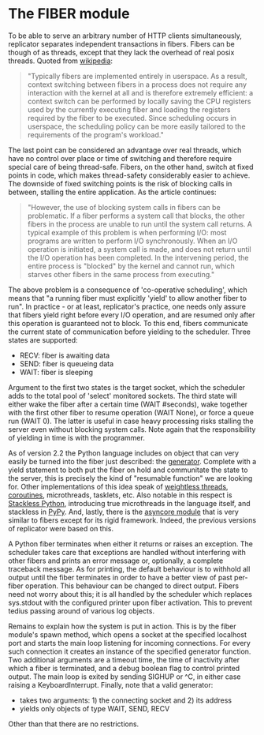 The FIBER module
================

To be able to serve an arbitrary number of HTTP clients simultaneously,
replicator separates independent transactions in fibers. Fibers can be though of
as threads, except that they lack the overhead of real posix threads. Quoted
from [wikipedia][1]:

  > "Typically fibers are implemented entirely in userspace. As a result,
  > context switching between fibers in a process does not require any
  > interaction with the kernel at all and is therefore extremely efficient: a
  > context switch can be performed by locally saving the CPU registers used by
  > the currently executing fiber and loading the registers required by the
  > fiber to be executed. Since scheduling occurs in userspace, the scheduling
  > policy can be more easily tailored to the requirements of the program's
  > workload."

The last point can be considered an advantage over real threads, which have no
control over place or time of switching and therefore require special care of
being thread-safe. Fibers, on the other hand, switch at fixed points in code,
which makes thread-safety considerably easier to achieve. The downside of fixed
switching points is the risk of blocking calls in between, stalling the entire
application. As the article continues:

  > "However, the use of blocking system calls in fibers can be problematic. If
  > a fiber performs a system call that blocks, the other fibers in the process
  > are unable to run until the system call returns. A typical example of this
  > problem is when performing I/O: most programs are written to perform I/O
  > synchronously. When an I/O operation is initiated, a system call is made,
  > and does not return until the I/O operation has been completed. In the
  > intervening period, the entire process is "blocked" by the kernel and
  > cannot run, which starves other fibers in the same process from executing."

The above problem is a consequence of 'co-operative scheduling', which means
that "a running fiber must explicitly 'yield' to allow another fiber to run". 
In practice - or at least, replicator's practice, one needs only assure that
fibers yield right before every I/O operation, and are resumed only after this
operation is guaranteed not to block. To this end, fibers communicate the
current state of communication before yielding to the scheduler. Three states
are supported:

 * RECV: fiber is awaiting data
 * SEND: fiber is queueing data
 * WAIT: fiber is sleeping

Argument to the first two states is the target socket, which the scheduler adds
to the total pool of 'select' monitored sockets. The third state will either
wake the fiber after a certain time (WAIT #seconds), wake together with the
first other fiber to resume operation (WAIT None), or force a queue run (WAIT
0). The latter is useful in case heavy processing risks stalling the server even
without blocking system calls. Note again that the responsibility of yielding in
time is with the programmer.

As of version 2.2 the Python language includes on object that can very easily be
turned into the fiber just described: the [generator][2]. Complete with a yield
statement to both put the fiber on hold and communitate the state to the
server, this is precisely the kind of "resumable function" we are looking for.
Other implementations of this idea speak of [weightless threads][3],
[coroutines][4], microthreads, tasklets, etc. Also notable in this respect is
[Stackless Python][5], introducing true microthreads in the language itself, and
stackless in [PyPy][6]. And, lastly, there is the [asyncore module][7] that is
very similar to fibers except for its rigid framework. Indeed, the previous
versions of replicator were based on this.

A Python fiber terminates when either it returns or raises an exception. The
scheduler takes care that exceptions are handled without interfering with other
fibers and prints an error message or, optionally, a complete traceback message.
As for printing, the default behaviour is to withhold all output until the fiber
terminates in order to have a better view of past per-fiber operation. This
behaviour can be changed to direct output. Fibers need not worry about this; it
is all handled by the scheduler which replaces sys.stdout with the configured
printer upon fiber activation. This to prevent tedius passing around of various
log objects.

Remains to explain how the system is put in action. This is by the fiber
module's spawn method, which opens a socket at the specified localhost port and
starts the main loop listening for incoming connections. For every such
connection it creates an instance of the specified generator function. Two
additional arguments are a timeout time, the time of inactivity after which a
fiber is terminated, and a debug boolean flag to control printed output. The
main loop is exited by sending SIGHUP or ^C, in either case raising a
KeyboardInterrupt. Finally, note that a valid generator:

 * takes two arguments: 1) the connecting socket and 2) its address
 * yields only objects of type WAIT, SEND, RECV

Other than that there are no restrictions.


[1]: http://en.wikipedia.org/wiki/Thread_%28computer_science%29
[2]: http://www.python.org/doc/2.2.3/whatsnew/node5.html
[3]: http://www.ibm.com/developerworks/library/l-pythrd.html
[4]: http://o2s.csail.mit.edu/o2s-wiki/multitask
[5]: http://www.stackless.com
[6]: http://codespeak.net/pypy/dist/pypy/doc/stackless.html
[7]: http://docs.python.org/lib/module-asyncore.html
